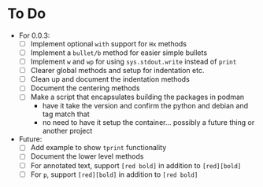 # To Do

* For 0.0.3:
    * [ ] Implement optional `with` support for `Hx` methods
    * [ ] Implement a `bullet/b` method for easier simple bullets
    * [ ] Implement `w` and `wp` for using `sys.stdout.write` instead of `print`
    * [ ] Clearer global methods and setup for indentation etc.
    * [ ] Clean up and document the indentation methods
    * [ ] Document the centering methods
    * [ ] Make a script that encapsulates building the packages in podman
        * have it take the version and confirm the python and debian and tag match that
        * no need to have it setup the container... possibly a future thing or another project
* Future:
    * [ ] Add example to show `tprint` functionality
    * [ ] Document the lower level methods
    * [ ] For annotated text, support `[red bold]` in addition to `[red][bold]`
    * [ ] For `p`, support `[red][bold]` in addition to `[red bold]`
